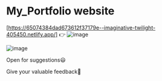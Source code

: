 # My_Portfolio website 
[https://65074384dad673612f37179e--imaginative-twilight-405450.netlify.app/]
👉
![image](https://github.com/Gawade15/My_Portfolio/assets/95995255/d32f92ea-78b9-4401-a5a1-42731ef1ccc1)






![image](https://github.com/Gawade15/My_Portfolio/assets/95995255/0b625994-206c-4c67-89bb-61d311dd01cd)





Open for suggestions😃

Give your valuable feedback🤗
